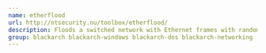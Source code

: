 ```yaml
---
name: etherflood
url: http://ntsecurity.nu/toolbox/etherflood/
description: Floods a switched network with Ethernet frames with random hardware addresses.
group: blackarch blackarch-windows blackarch-dos blackarch-networking
---
```

